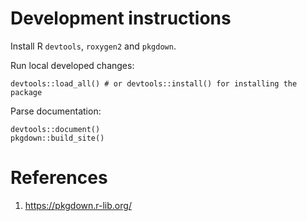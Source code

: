 # Development instructions

Install R `devtools`, `roxygen2` and `pkgdown`.

Run local developed changes:

    devtools::load_all() # or devtools::install() for installing the package

Parse documentation:

    devtools::document()
    pkgdown::build_site()

# References
1. https://pkgdown.r-lib.org/